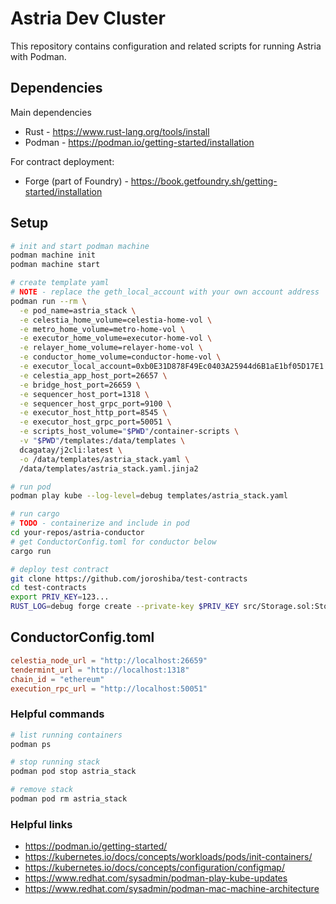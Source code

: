 # Astria Dev Cluster

This repository contains configuration and related scripts for running Astria with Podman.

## Dependencies

Main dependencies

* Rust - https://www.rust-lang.org/tools/install
* Podman - https://podman.io/getting-started/installation

For contract deployment:

* Forge (part of Foundry) - https://book.getfoundry.sh/getting-started/installation

## Setup

```bash
# init and start podman machine
podman machine init
podman machine start

# create template yaml
# NOTE - replace the geth_local_account with your own account address
podman run --rm \
  -e pod_name=astria_stack \
  -e celestia_home_volume=celestia-home-vol \
  -e metro_home_volume=metro-home-vol \
  -e executor_home_volume=executor-home-vol \
  -e relayer_home_volume=relayer-home-vol \
  -e conductor_home_volume=conductor-home-vol \
  -e executor_local_account=0xb0E31D878F49Ec0403A25944d6B1aE1bf05D17E1 \
  -e celestia_app_host_port=26657 \
  -e bridge_host_port=26659 \
  -e sequencer_host_port=1318 \
  -e sequencer_host_grpc_port=9100 \
  -e executor_host_http_port=8545 \
  -e executor_host_grpc_port=50051 \
  -e scripts_host_volume="$PWD"/container-scripts \
  -v "$PWD"/templates:/data/templates \
  dcagatay/j2cli:latest \
  -o /data/templates/astria_stack.yaml \
  /data/templates/astria_stack.yaml.jinja2

# run pod
podman play kube --log-level=debug templates/astria_stack.yaml

# run cargo
# TODO - containerize and include in pod
cd your-repos/astria-conductor
# get ConductorConfig.toml for conductor below
cargo run

# deploy test contract
git clone https://github.com/joroshiba/test-contracts
cd test-contracts
export PRIV_KEY=123...
RUST_LOG=debug forge create --private-key $PRIV_KEY src/Storage.sol:Storage

```

## ConductorConfig.toml

```toml
celestia_node_url = "http://localhost:26659"
tendermint_url = "http://localhost:1318"
chain_id = "ethereum"
execution_rpc_url = "http://localhost:50051"
```

### Helpful commands

```bash
# list running containers
podman ps

# stop running stack
podman pod stop astria_stack

# remove stack
podman pod rm astria_stack
```

### Helpful links

* https://podman.io/getting-started/
* https://kubernetes.io/docs/concepts/workloads/pods/init-containers/
* https://kubernetes.io/docs/concepts/configuration/configmap/
* https://www.redhat.com/sysadmin/podman-play-kube-updates
* https://www.redhat.com/sysadmin/podman-mac-machine-architecture

